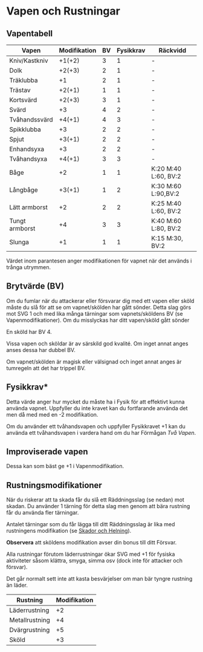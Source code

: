 # Vapen och Rustningar

## Vapentabell

|Vapen|Modifikation|BV|Fysikkrav|Räckvidd|
|-----|------------|--|--------|--------|
|Kniv/Kastkniv|+1(+2)|3|1|-|
|Dolk|+2(+3)|2|1|-|
|Träklubba|+1|2|1|-|
|Trästav|+2(+1)|1|1|-|
|Kortsvärd|+2(+3)|3|1|-|
|Svärd|+3|4|2|-|
|Tvåhandssvärd|+4(+1)|4|3|-|
|Spikklubba|+3|2|2|-|
|Spjut|+3(+1)|2|2|-|
|Enhandsyxa|+3|2|2|-|
|Tvåhandsyxa|+4(+1)|3|3|-|
|Båge|+2|1|1|K:20 M:40 L:60, BV:2|
|Långbåge|+3(+1)|1|2|K:30 M:60 L:90,BV:2|
|Lätt armborst|+2|2|2|K:25 M:40 L:60, BV:2|
|Tungt armborst|+4|3|3|K:40 M:60 L:80, BV:2|
|Slunga|+1|1|1|K:15 M:30, BV:2|

Värdet inom parantesen anger modifikationen för
vapnet när det används i trånga utrymmen.

## Brytvärde (BV)
Om du fumlar när du attackerar eller försvarar
dig med ett vapen eller sköld måste du slå för att
se om vapnet/skölden har gått sönder. Detta
slag görs mot SVG 1 och med lika många
tärningar som vapnets/sköldens BV (se
Vapenmodifikationer). Om du misslyckas har ditt
vapen/sköld gått sönder

En sköld har BV 4.

Vissa vapen och sköldar är av särskild god
kvalité. Om inget annat anges anses dessa har
dubbel BV.

Om vapnet/skölden är magisk eller välsignad
och inget annat anges är tumregeln att det har
trippel BV.

## Fysikkrav*
Detta värde anger hur mycket du måste ha i Fysik
för att effektivt kunna använda vapnet. Uppfyller
du inte kravet kan du fortfarande använda det men 
då med med en -2 modifikation.

Om du använder ett tvåhandsvapen och uppfyller
Fysikkravet +1 kan du använda ett tvåhandsvapen
i vardera hand om du har Förmågan _Två Vapen_.

## Improviserade vapen
Dessa kan som bäst ge +1 i Vapenmodifikation.

## Rustningsmodifikationer
När du riskerar att ta skada får du slå ett
Räddningsslag (se nedan) mot skadan. Du 
använder 1 tärning för detta slag men genom
att bära rustning får du använda fler tärningar.

Antalet tärningar som du får lägga till ditt 
Räddningsslag är lika med rustningens modifikation
(se [Skador och Helning](rules-combat-damage-and-healing.md)).

**Observera** att sköldens modifikation avser din
bonus till ditt Försvar.

Alla rustningar förutom läderrustningar ökar
SVG med +1 för fysiska aktiviteter såsom
klättra, smyga, simma osv (dock inte för attacker
och försvar).

Det går normalt sett inte att kasta besvärjelser
om man bär tyngre rustning än läder.

|Rustning|Modifikation|
|--------|------------|
|Läderrustning|+2|
|Metallrustning|+4|
|Dvärgrustning|+5|
|Sköld|+3|